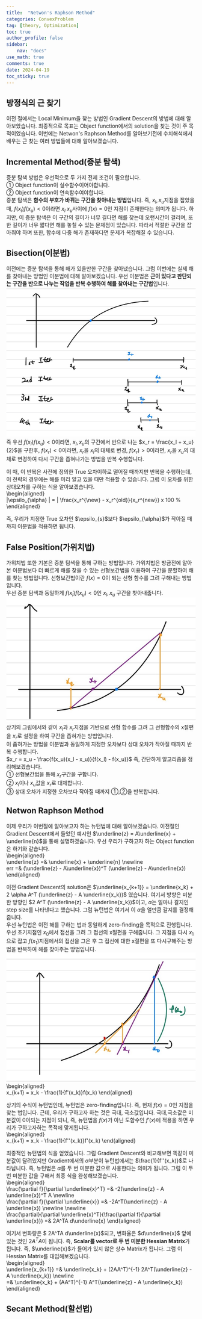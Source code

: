 ```yaml
---
title:  "Netwon's Raphson Method"
categories: ConvexProblem
tag: [theory, Optimization]
toc: true
author_profile: false
sidebar:
    nav: "docs"
use_math: true
comments: true
date: 2024-04-19
toc_sticky: true
---
```


## 방정식의 근 찾기
이전 절에서는 Local Minimum을 찾는 방법인 Gradient Descent의 방법에 대해 알아보았습니다. 최종적으로 목표는 Object function에서의 solution을 찾는 것이 주 목적이었습니다. 이번에는 Netwon's Raphson Method를 알아보기전에 수치해석에서 배우는 근 찾는 여러 방법들에 대해 알아보겠습니다.   

## Incremental Method(증분 탐색)
증분 탐색 방법은 우선적으로 두 가지 전제 조건이 필요합니다.    
① Object function이 실수함수이어야합니다.    
② Object function이 연속함수여야합니다.    
증분 탐색은 **함수의 부호가 바뀌는 구간을 찾아내는 방법**입니다. 즉, $x_l, x_u$지점을 잡았을 때, $f(x_l)f(x_u) < 0$이라면 $x_l ~ x_u$사이에 $f(x) = 0$인 지점이 존재한다는 의미가 됩니다. 하지만, 이 증분 탐색은 이 구간의 길이가 너무 길다면 해를 찾는데 오랜시간이 걸리며, 또한 길이가 너무 짧다면 해를 놓칠 수 있는 문제점이 있습니다. 따라서 적절한 구간을 잡아줘야 하며 또한, 함수에 다중 해가 존재하다면 문제가 복잡해질 수 있습니다.    

## Bisection(이분법)
이전에는 증분 탐색을 통해 해가 있을만한 구간을 찾아냈습니다. 그럼 이번에는 실제 해를 찾아내는 방법인 이분법에 대해 알아보겠습니다. 우선 이분법은 **근이 있다고 판단되는 구간을 반으로 나누는 작업을 반복 수행하여 해를 찾아내는 구간법**입니다.   
<img src="../../../assets/images/ConvexProblem/2024-04-19-NetwonRaphsonMethod/bisection.jpg" alt="bisection" style="zoom:80%;" />    
즉 우선 $f(x_l)f(x_u) < 0$이라면, $x_l, x_u$의 구간에서 반으로 나눈 $x_r = \frac{x_l + x_u}{2}$을 구한후, $f(x_r) < 0$이라면, $x_r$을 $x_l$의 대체로 변경, $f(x_r) > 0$이라면, $x_r$을 $x_u$의 대체로 변경하여 다시 구간을 좁혀나가는 방법을 반복 수행합니다.    

이 때, 이 반복은 사전에 정의한 True 오차이하로 떨어질 때까지만 반복을 수행하는데, 이 전략의 경우에는 해를 미리 알고 있을 때만 적용할 수 있습니다. 그럼 이 오차를 위한 상대오차를 구하는 식을 알아보겠습니다.   
\begin{aligned}    
|\epsilo_{\alpha} | = | \frac{x_r^{\new} - x_r^{old}}{x_r^{new}} x 100 %
\end{aligned}   

즉, 우리가 지정한 True 오차인 $\epsilo_{s}$보다 $\epsilo_{\alpha}$가 작아질 때까지 이분법을 적용하면 됩니다.   

## False Position(가위치법)
가위치법 또한 기본은 증분 탐색을 통해 구하는 방법입니다. 가위치법은 방금전에 알아본 이분법보다 더 빠르게 해를 찾을 수 있는 선형보간법을 이용하여 구간을 분할하여 해를 찾는 방법입니다. 선형보간법이란 $f(x)=0$이 되는 선형 함수를 그려 구해내는 방법입니다.    
우선 증분 탐색과 동일하게 $f(x_l)f(x_u) < 0$인 $x_l, x_u$ 구간을 찾아내줍니다.    
<img src="../../../assets/images/ConvexProblem/2024-04-19-NetwonRaphsonMethod/FalsePosition.jpg" alt="FalsePosition" style="zoom:80%;" />    
상기의 그림에서와 같이 $x_l$과 $x_r$지점을 기반으로 선형 함수를 그려 그 선형함수의 x절편을 $x_r$로 설정을 하여 구간을 좁혀가는 방법입니다.     
이 좁혀가는 방법을 이분법과 동일하게 지정한 오차보다 상대 오차가 작아질 때까지 반복 수행합니다.    
$x_r = x_u - \frac{f(x_u)(x_l - x_u)}{f(x_l) - f(x_u)}$
즉, 간단하게 알고리즘을 정리해보겠습니다.   
① 선형보간법을 통해 $x_r$구간을 구합니다.   
② $x_l$이나 $x_u$값을 $x_r$로 대체합니다.    
③ 상대 오차가 지정한 오차보다 작아질 때까지 ①,②을 반복합니다.   

## Netwon Raphson Method
이제 우리가 이번절에 알아보고자 하는 뉴턴법에 대해 알아보겠습니다. 이전절인 Gradient Descent에서 들었던 예시인 $\underline{z} = A\underline{x} + \underline{n}$을 통해 설명하겠습니다. 우선 우리가 구하고자 하는 Object function은 하기와 같습니다.    
\begin{aligned}    
\underline{z} =& \underline{x} + \underline{n} \newline    
err =& (\underline{z} - A\underline{x})^T (\underline{z} - A\underline{x})
\end{aligned}    

이전 Gradient Descent의 solution은 $\underline{x_{k+1}} = \underline{x_k} + 2 \alpha A^T (\underline{z} - A \underline{x_k})$ 였습니다. 여기서 방향은 미분한 방향인 $2 A^T (\underline{z} - A \underline{x_k})$이고, $\alpha$는 얼마나 갈지인 step size를 나타낸다고 했습니다. 그럼 뉴턴법은 여기서 이 $\alpha$을 얼만큼 갈지를 결정해줍니다.    
우선 뉴턴법은 이전 해를 구하는 법과 동일하게 zero-finding을 목적으로 진행됩니다. 우선 초기지점인 $x_0$에서 접선을 그려 그 접선의 x절편을 구해줍니다. 그 지점을 다시 $x_1$으로 잡고 $f(x_1)$지점에서의 접선을 그은 후 그 접선에 대한 x절편을 또 다시구해주는 방법을 반복하여 해를 찾아주는 방법입니다.    
<img src="../../../assets/images/ConvexProblem/2024-04-19-NetwonRaphsonMethod/NetwonRaphson.jpg" alt="NetwonRaphson" style="zoom:80%;" />    
\begin{aligned}    
x_{k+1} = x_k - \frac{1}{f'(x_k)}f(x_k)
\end{aligned}   

상기의 수식이 뉴턴법인데, 뉴턴법은 zero-finding입니다. 즉, 현재 $f(x)=0$인 지점을 찾는 법입니다. 근데, 우리가 구하고자 하는 것은 극대, 극소값입니다. 극대,극소값은 미분값이 0이되는 지점이 되니, 즉, 뉴턴법을 $f(x)$가 아닌 도함수인 $f'(x)$에 적용을 하면 우리가 구하고자하는 목적에 맞게됩니다.    
\begin{aligned}    
x_{k+1} = x_k - \frac{1}{f''(x_k)}f'(x_k)
\end{aligned}   

최종적인 뉴턴법의 식을 얻었습니다. 그럼 Gradient Descent와 비교해보면 똑같이 미분값이 달려있지만 Gradient에서의 $\alpha$부분이 뉴턴법에서는 $\frac{1}{f''(x_k)}$로 나타납니다. 즉, 뉴턴법은 $\alpha$를 두 번 미분한 값으로 사용한다는 의미가 됩니다. 그럼 이 두 번 미분한 값을 구해서 최종 식을 완성해보겠습니다.   
\begin{aligned}    
\frac{\partial f}{\partial \underline{x}^T} =& -2(\underline{z} - A \underline{x})^T A \newline   
\frac{\partial f}{\partial \underline{x}} =& -2A^T(\underline{z} - A \underline{x}) \newline \newline   
\frac{\partial}{\partial \underline{x}^T}(\frac{\partial f}{\partial \underline{x}}) =& 2A^TA d\underline{x}
\end{aligned}   

여기서 변화량은 $ 2A^TA d\underline{x}$되고, 변화율은 $d\underline{x}$ 앞에있는 것인 $2A^TA$이 됩니다. 즉, **Scalar를 vector로 두 번 미분한 Hessian Matrix**가 됩니다. 즉, $\underline{x}$가 들어가 있지 않은 상수 Matrix가 됩니다. 그럼 이 Hessian Matrix를 대입해보겠습니다.   
\begin{aligned}    
\underline{x_{k+1}} =& \underline{x_k} + (2AA^T)^{-1} 2A^T(\underline{z} - A \underline{x_k}) \newline   
=& \underline{x_k} + (AA^T)^{-1} A^T(\underline{z} - A \underline{x_k})
\end{aligned}   

## Secant Method(할선법)

